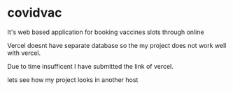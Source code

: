 # covidvac
It's web based application for booking vaccines slots through online

Vercel doesnt have separate database so the my project does not work well with vercel.

Due to time insufficent I have submitted the link of vercel.

lets see how my project looks in another host
